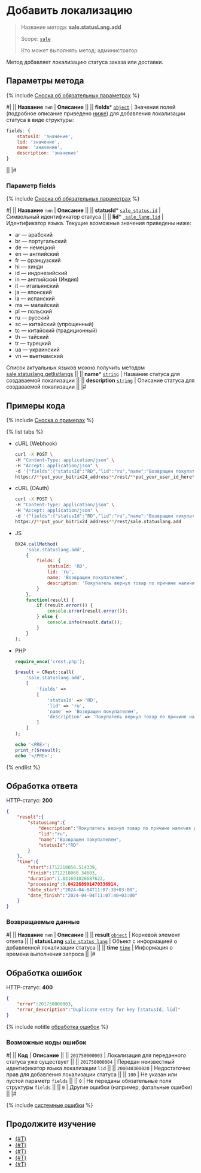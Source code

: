 # Добавить локализацию

> Название метода: **sale.statusLang.add**
>
> Scope: [`sale`](../../scopes/permissions.md)
>
> Кто может выполнять метод: администратор

Метод добавляет локализацию статуса заказа или доставки.

## Параметры метода

{% include [Сноска об обязательных параметрах](../../../_includes/required.md) %}

#|
|| **Название**
`тип` | **Описание** ||
|| **fields***
[`object`](../../data-types.md) | Значения полей (подробное описание приведено [ниже](#parametr-fields)) для добавления локализации статуса в виде структуры:

```js
fields: {
    statusId: 'значение',
    lid: 'значение',
    name: 'значение',
    description: 'значение'
}
```

||
|#

### Параметр fields

{% include [Сноска об обязательных параметрах](../../../_includes/required.md) %}

#|
|| **Название**
`тип` | **Описание** ||
|| **statusId***
[`sale_status.id`](../data-types.md) | Символьный идентификатор статуса ||
|| **lid***
[` sale_lang.lid`](../data-types.md) | Идентификатор языка. Текущие возможные значения приведены ниже:

- ar — арабский
- br — португальский
- de — немецкий
- en — английский
- fr — французский
- hi — хинди
- id — индонезийский
- in — английский (Индия)
- it — итальянский
- ja — японский
- la — испанский
- ms — малайский
- pl — польский
- ru — русский
- sc — китайский (упрощенный)
- tc — китайский (традиционный)
- th — тайский
- tr — турецкий
- ua — украинский
- vn — вьетнамский

Список актуальных языков можно получить методом [sale.statuslang.getlistlangs](./sale-status-lang-get-list-langs.md)
||
|| **name***
[`string`](../../data-types.md) | Название статуса для создаваемой локализации ||
|| **description**
[`string`](../../data-types.md) | Описание статуса для создаваемой локализации ||
|#

## Примеры кода

{% include [Сноска о примерах](../../../_includes/examples.md) %}

{% list tabs %}

- cURL (Webhook)

    ```bash
    curl -X POST \
    -H "Content-Type: application/json" \
    -H "Accept: application/json" \
    -d '{"fields":{"statusId":"RD","lid":"ru","name":"Возвращен покупателем","description":"Покупатель вернул товар по причине наличия дефекта"}}' \
    https://**put_your_bitrix24_address**/rest/**put_your_user_id_here**/**put_your_webhook_here**/sale.statuslang.add
    ```

- cURL (OAuth)

    ```bash
    curl -X POST \
    -H "Content-Type: application/json" \
    -H "Accept: application/json" \
    -d '{"fields":{"statusId":"RD","lid":"ru","name":"Возвращен покупателем","description":"Покупатель вернул товар по причине наличия дефекта"},"auth":"**put_access_token_here**"}' \
    https://**put_your_bitrix24_address**/rest/sale.statuslang.add
    ```

- JS

    ```js
    BX24.callMethod(
        'sale.statuslang.add',
        {
            fields: {
                statusId: 'RD',
                lid: 'ru',
                name: 'Возвращен покупателем',
                description: 'Покупатель вернул товар по причине наличия дефекта'
            }
        },
        function(result) {
            if (result.error()) {
                console.error(result.error());
            } else {
                console.info(result.data());
            }
        }
    );
    ```

- PHP

    ```php
    require_once('crest.php');

    $result = CRest::call(
        'sale.statuslang.add',
        [
            'fields' =>
            [
                'statusId' => 'RD',
                'lid' => 'ru',
                'name' => 'Возвращен покупателем',
                'description' => 'Покупатель вернул товар по причине наличия дефекта'
            ]
        ]
    );

    echo '<PRE>';
    print_r($result);
    echo '</PRE>';
    ```

{% endlist %}

## Обработка ответа

HTTP-статус: **200**

```json
{
    "result":{
        "statusLang":{
            "description":"Покупатель вернул товар по причине наличия дефекта",
            "lid":"ru",
            "name":"Возвращен покупателем",
            "statusId":"RD"
        }
    },
    "time":{
        "start":1712218058.514339,
        "finish":1712218060.34603,
        "duration":1.831691026687622,
        "processing":0.042268991470336914,
        "date_start":"2024-04-04T11:07:38+03:00",
        "date_finish":"2024-04-04T11:07:40+03:00"
    }
}
```

### Возвращаемые данные

#|
|| **Название**
`тип` | **Описание** ||
|| **result**
[`object`](../../data-types.md) | Корневой элемент ответа ||
|| **statusLang**
[`sale_status_lang`](../data-types.md) | Объект с информацией о добавленной локализации статуса ||
|| **time**
[`time`](../../data-types.md) | Информация о времени выполнения запроса ||
|#

## Обработка ошибок

HTTP-статус: **400**

```json
{
    "error":201750000003,
    "error_description":"Duplicate entry for key [statusId, lid]"
}
```

{% include notitle [обработка ошибок](../../../_includes/error-info.md) %}

### Возможные коды ошибок

#|
|| **Код** | **Описание** ||
|| `201750000003` | Локализация для переданного статуса уже существует ||
|| `201750000004` | Передан неизвестный идентификатор языка локализации `lid` ||
|| `200040300020` | Недостаточно прав для добавления локализации статуса ||
|| `100` | Не указан или пустой параметр `fields` ||
|| `0` | Не переданы обязательные поля структуры `fields` ||
|| `0` | Другие ошибки (например, фатальные ошибки) ||
|#

{% include [системные ошибки](../../../_includes/system-errors.md) %}

## Продолжите изучение 

- [{#T}](./index.md)
- [{#T}](./sale-status-lang-get-list-langs.md)
- [{#T}](./sale-status-lang-list.md)
- [{#T}](./sale-status-lang-delete-by-filter.md)
- [{#T}](./sale-status-lang-get-fields.md)